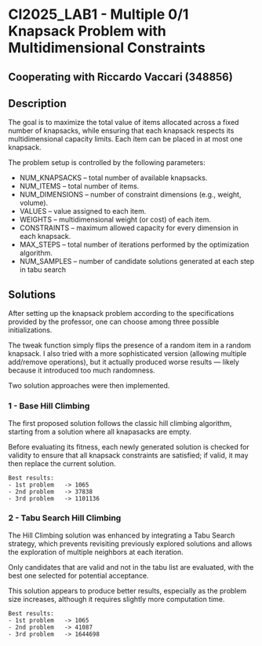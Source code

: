 # CI2025_LAB1 - Multiple 0/1 Knapsack Problem with Multidimensional Constraints
## Cooperating with Riccardo Vaccari (348856)

## Description
The goal is to maximize the total value of items allocated across a fixed number of knapsacks, while ensuring that each knapsack respects its multidimensional capacity limits. Each item can be placed in at most one knapsack.

The problem setup is controlled by the following parameters:
- NUM_KNAPSACKS – total number of available knapsacks.
- NUM_ITEMS – total number of items.
- NUM_DIMENSIONS – number of constraint dimensions (e.g., weight, volume).
- VALUES – value assigned to each item.
- WEIGHTS – multidimensional weight (or cost) of each item.
- CONSTRAINTS – maximum allowed capacity for every dimension in each knapsack.
- MAX_STEPS – total number of iterations performed by the optimization algorithm.
- NUM_SAMPLES – number of candidate solutions generated at each step in tabu search

## Solutions

After setting up the knapsack problem according to the specifications provided by the professor, one can choose among three possible initializations.

The tweak function simply flips the presence of a random item in a random knapsack. I also tried with a more sophisticated version (allowing multiple add/remove operations), but it actually produced worse results — likely because it introduced too much randomness.

Two solution approaches were then implemented.

### 1 - Base Hill Climbing

The first proposed solution follows the classic hill climbing algorithm, starting from a solution where all knapasacks are empty.

Before evaluating its fitness, each newly generated solution is checked for validity to ensure that all knapsack constraints are satisfied; if valid, it may then replace the current solution.

```
Best results:
- 1st problem   -> 1065 
- 2nd problem   -> 37838 
- 3rd problem   -> 1101136 
```


### 2 - Tabu Search Hill Climbing
The Hill Climbing solution was enhanced by integrating a Tabu Search strategy, which prevents revisiting previously explored solutions and allows the exploration of multiple neighbors at each iteration.

Only candidates that are valid and not in the tabu list are evaluated, with the best one selected for potential acceptance.

This solution appears to produce better results, especially as the problem size increases, although it requires slightly more computation time.

```
Best results:
- 1st problem   -> 1065
- 2nd problem   -> 41087 
- 3rd problem   -> 1644698 
```